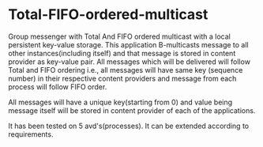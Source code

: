 # Total-FIFO-ordered-multicast
Group messenger with Total And FIFO ordered multicast with a local persistent key-value storage. This application 
B-multicasts message to all other instances(including itself) and that message is stored in content provider as key-value
pair. All messages which will be delivered will follow Total and FIFO ordering i.e., all messages will have same key
(sequence number) in their respective content providers and message from each process will follow FIFO order.

All messages will have a unique key(starting from 0) and value being message itself will be stored in content 
provider of each of the applications.

It has been tested on 5 avd's(processes). It can be extended according to requirements.

